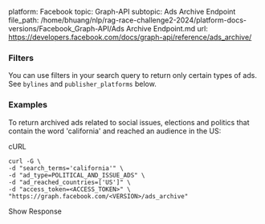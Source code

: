 platform: Facebook
topic: Graph-API
subtopic: Ads Archive Endpoint
file_path: /home/bhuang/nlp/rag-race-challenge2-2024/platform-docs-versions/Facebook_Graph-API/Ads Archive Endpoint.md
url: https://developers.facebook.com/docs/graph-api/reference/ads_archive/

### Filters

You can use filters in your search query to return only certain types of ads. See `bylines` and `publisher_platforms` below.

### Examples

To return archived ads related to social issues, elections and politics that contain the word 'california' and reached an audience in the US:

cURL

    curl -G \
    -d "search_terms='california'" \
    -d "ad_type=POLITICAL_AND_ISSUE_ADS" \
    -d "ad_reached_countries=['US']" \
    -d "access_token=<ACCESS_TOKEN>" \
    "https://graph.facebook.com/<VERSION>/ads_archive"

  
Show Response